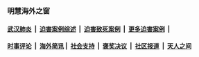 
### 明慧海外之窗

####  [武汉肺炎](indexes/365.md?t=01161100) &nbsp;|&nbsp;  [迫害案例综述](indexes/328.md?t=01161100) &nbsp;|&nbsp; [迫害致死案例](indexes/277.md?t=01161100)  &nbsp;|&nbsp; [更多迫害案例](indexes/81.md?t=01161100)  &nbsp;|&nbsp; 
####  [时事评论](indexes/251.md?t=01161100) &nbsp;|&nbsp; [海外简讯](indexes/245.md?t=01161100)&nbsp;|&nbsp;  [社会支持](indexes/140.md?t=01161100) &nbsp;|&nbsp; [褒奖决议](indexes/282.md?t=01161100) &nbsp;|&nbsp; [社区报道](indexes/91.md?t=01161100)  &nbsp;|&nbsp; [天人之间](indexes/78.md?t=01161100) 

